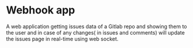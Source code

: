 # Webhook app

A web application getting issues data of a Gitlab repo and showing them to the user and in case of any changes( in issues and comments) will update the issues page in real-time using web socket.

